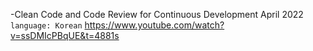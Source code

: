 -Clean Code and Code Review for Continuous Development
April 2022 `language: Korean`
https://www.youtube.com/watch?v=ssDMIcPBqUE&t=4881s
